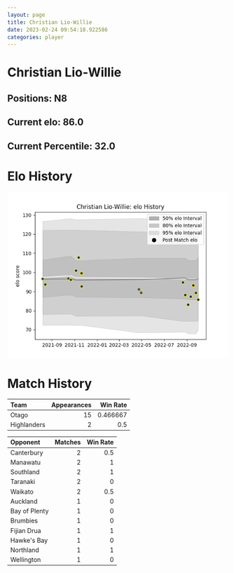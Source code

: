 ```yaml
---  
layout: page  
title: Christian Lio-Willie  
date: 2023-02-24 09:54:18.922586  
categories: player  
---
```

# Christian Lio-Willie

## Positions: N8

## Current elo: 86.0

## Current Percentile: 32.0

# Elo History


![elo history](history_ChristianLio-Willie.png)
# Match History


| Team        |   Appearances |   Win Rate |
|:------------|--------------:|-----------:|
| Otago       |            15 |   0.466667 |
| Highlanders |             2 |   0.5      |

| Opponent      |   Matches |   Win Rate |
|:--------------|----------:|-----------:|
| Canterbury    |         2 |        0.5 |
| Manawatu      |         2 |        1   |
| Southland     |         2 |        1   |
| Taranaki      |         2 |        0   |
| Waikato       |         2 |        0.5 |
| Auckland      |         1 |        0   |
| Bay of Plenty |         1 |        0   |
| Brumbies      |         1 |        0   |
| Fijian Drua   |         1 |        1   |
| Hawke's Bay   |         1 |        0   |
| Northland     |         1 |        1   |
| Wellington    |         1 |        0   |